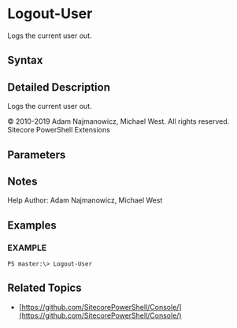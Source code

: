 # Logout-User

Logs the current user out.

## Syntax

## Detailed Description

Logs the current user out.

© 2010-2019 Adam Najmanowicz, Michael West. All rights reserved. Sitecore PowerShell Extensions

## Parameters

## Notes

Help Author: Adam Najmanowicz, Michael West

## Examples

### EXAMPLE

```text
PS master:\> Logout-User
```

## Related Topics

* [https://github.com/SitecorePowerShell/Console/](https://github.com/SitecorePowerShell/Console/) 


